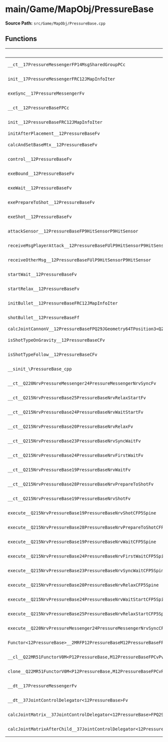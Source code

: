 # main/Game/MapObj/PressureBase

**Source Path:** `src/Game/MapObj/PressureBase.cpp`

## Functions

| Name | Address | Match % |
|------|---------|---------|
| `__ct__17PressureMessengerFP14MsgSharedGroupPCc` | `0x80211744` | :white_check_mark: (100.0%) |
| `init__17PressureMessengerFRC12JMapInfoIter` | `0x8021179C` | :white_check_mark: (100.0%) |
| `exeSync__17PressureMessengerFv` | `0x80211804` | :white_check_mark: (100.0%) |
| `__ct__12PressureBaseFPCc` | `0x80211874` | :white_check_mark: (100.0%) |
| `init__12PressureBaseFRC12JMapInfoIter` | `0x802118F8` | :white_check_mark: (100.0%) |
| `initAfterPlacement__12PressureBaseFv` | `0x80211C98` | :x: (0.0%) |
| `calcAndSetBaseMtx__12PressureBaseFv` | `0x80211D28` | :white_check_mark: (100.0%) |
| `control__12PressureBaseFv` | `0x80211D5C` | :x: (94.7%) |
| `exeBound__12PressureBaseFv` | `0x80211DA8` | :white_check_mark: (100.0%) |
| `exeWait__12PressureBaseFv` | `0x80211EC8` | :white_check_mark: (100.0%) |
| `exePrepareToShot__12PressureBaseFv` | `0x80211F54` | :white_check_mark: (100.0%) |
| `exeShot__12PressureBaseFv` | `0x80211FB8` | :white_check_mark: (100.0%) |
| `attackSensor__12PressureBaseFP9HitSensorP9HitSensor` | `0x802120C4` | :white_check_mark: (100.0%) |
| `receiveMsgPlayerAttack__12PressureBaseFUlP9HitSensorP9HitSensor` | `0x80212124` | :white_check_mark: (100.0%) |
| `receiveOtherMsg__12PressureBaseFUlP9HitSensorP9HitSensor` | `0x8021212C` | :white_check_mark: (100.0%) |
| `startWait__12PressureBaseFv` | `0x802121B8` | :white_check_mark: (100.0%) |
| `startRelax__12PressureBaseFv` | `0x802121FC` | :white_check_mark: (100.0%) |
| `initBullet__12PressureBaseFRC12JMapInfoIter` | `0x80212284` | :white_check_mark: (100.0%) |
| `shotBullet__12PressureBaseFf` | `0x80212288` | :white_check_mark: (100.0%) |
| `calcJointCannonV__12PressureBaseFPQ29JGeometry64TPosition3<Q29JGeometry38TMatrix34<Q29JGeometry13SMatrix34C<f>>>RC19JointControllerInfo` | `0x80212290` | :x: (0.0%) |
| `isShotTypeOnGravity__12PressureBaseCFv` | `0x80212454` | :white_check_mark: (100.0%) |
| `isShotTypeFollow__12PressureBaseCFv` | `0x80212464` | :white_check_mark: (100.0%) |
| `__sinit_\PressureBase_cpp` | `0x80212478` | :white_check_mark: (100.0%) |
| `__ct__Q220NrvPressureMessenger24PressureMessengerNrvSyncFv` | `0x802124DC` | :white_check_mark: (100.0%) |
| `__ct__Q215NrvPressureBase25PressureBaseNrvRelaxStartFv` | `0x802124EC` | :white_check_mark: (100.0%) |
| `__ct__Q215NrvPressureBase24PressureBaseNrvWaitStartFv` | `0x802124FC` | :white_check_mark: (100.0%) |
| `__ct__Q215NrvPressureBase20PressureBaseNrvRelaxFv` | `0x8021250C` | :white_check_mark: (100.0%) |
| `__ct__Q215NrvPressureBase23PressureBaseNrvSyncWaitFv` | `0x8021251C` | :white_check_mark: (100.0%) |
| `__ct__Q215NrvPressureBase24PressureBaseNrvFirstWaitFv` | `0x8021252C` | :white_check_mark: (100.0%) |
| `__ct__Q215NrvPressureBase19PressureBaseNrvWaitFv` | `0x8021253C` | :white_check_mark: (100.0%) |
| `__ct__Q215NrvPressureBase28PressureBaseNrvPrepareToShotFv` | `0x8021254C` | :white_check_mark: (100.0%) |
| `__ct__Q215NrvPressureBase19PressureBaseNrvShotFv` | `0x8021255C` | :white_check_mark: (100.0%) |
| `execute__Q215NrvPressureBase19PressureBaseNrvShotCFP5Spine` | `0x8021256C` | :white_check_mark: (100.0%) |
| `execute__Q215NrvPressureBase28PressureBaseNrvPrepareToShotCFP5Spine` | `0x80212574` | :white_check_mark: (100.0%) |
| `execute__Q215NrvPressureBase19PressureBaseNrvWaitCFP5Spine` | `0x8021257C` | :white_check_mark: (100.0%) |
| `execute__Q215NrvPressureBase24PressureBaseNrvFirstWaitCFP5Spine` | `0x80212584` | :white_check_mark: (100.0%) |
| `execute__Q215NrvPressureBase23PressureBaseNrvSyncWaitCFP5Spine` | `0x802125CC` | :white_check_mark: (100.0%) |
| `execute__Q215NrvPressureBase20PressureBaseNrvRelaxCFP5Spine` | `0x802125D0` | :white_check_mark: (100.0%) |
| `execute__Q215NrvPressureBase24PressureBaseNrvWaitStartCFP5Spine` | `0x80212610` | :white_check_mark: (100.0%) |
| `execute__Q215NrvPressureBase25PressureBaseNrvRelaxStartCFP5Spine` | `0x80212618` | :white_check_mark: (100.0%) |
| `execute__Q220NrvPressureMessenger24PressureMessengerNrvSyncCFP5Spine` | `0x80212620` | :white_check_mark: (100.0%) |
| `Functor<12PressureBase>__2MRFP12PressureBaseM12PressureBaseFPCvPv_v_Q22MR51FunctorV0M<P12PressureBase,M12PressureBaseFPCvPv_v>` | `0x80212628` | :white_check_mark: (100.0%) |
| `__cl__Q22MR51FunctorV0M<P12PressureBase,M12PressureBaseFPCvPv_v>CFv` | `0x80212668` | :white_check_mark: (100.0%) |
| `clone__Q22MR51FunctorV0M<P12PressureBase,M12PressureBaseFPCvPv_v>CFP7JKRHeap` | `0x80212698` | :x: (96.2%) |
| `__dt__17PressureMessengerFv` | `0x80212700` | :x: (95.7%) |
| `__dt__37JointControlDelegator<12PressureBase>Fv` | `0x8021275C` | :white_check_mark: (100.0%) |
| `calcJointMatrix__37JointControlDelegator<12PressureBase>FPQ29JGeometry64TPosition3<Q29JGeometry38TMatrix34<Q29JGeometry13SMatrix34C<f>>>RC19JointControllerInfo` | `0x8021279C` | :white_check_mark: (100.0%) |
| `calcJointMatrixAfterChild__37JointControlDelegator<12PressureBase>FPQ29JGeometry64TPosition3<Q29JGeometry38TMatrix34<Q29JGeometry13SMatrix34C<f>>>RC19JointControllerInfo` | `0x80212804` | :white_check_mark: (100.0%) |
